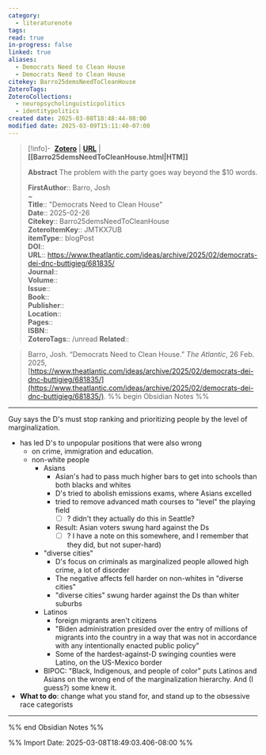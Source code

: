 ```yaml
---
category:
  - literaturenote
tags: 
read: true
in-progress: false
linked: true
aliases:
  - Democrats Need to Clean House
  - Democrats Need to Clean House
citekey: Barro25demsNeedToCleanHouse
ZoteroTags: 
ZoteroCollections:
  - neuropsycholinguisticpolitics
  - identitypolitics
created date: 2025-03-08T18:48:44-08:00
modified date: 2025-03-09T15:11:40-07:00
---
```


> [!info]- &nbsp;[**Zotero**](zotero://select/library/items/JMTKX7UB)   | [**URL**](https://www.theatlantic.com/ideas/archive/2025/02/democrats-dei-dnc-buttigieg/681835/) | **[[Barro25demsNeedToCleanHouse.html|HTM]]**
>
> 
> **Abstract**
> The problem with the party goes way beyond the $10 words.
> 
> 
> **FirstAuthor**:: Barro, Josh  
~    
> **Title**:: "Democrats Need to Clean House"  
> **Date**:: 2025-02-26  
> **Citekey**:: Barro25demsNeedToCleanHouse  
> **ZoteroItemKey**:: JMTKX7UB  
> **itemType**:: blogPost  
> **DOI**::   
> **URL**:: https://www.theatlantic.com/ideas/archive/2025/02/democrats-dei-dnc-buttigieg/681835/  
> **Journal**::   
> **Volume**::   
> **Issue**::   
> **Book**::   
> **Publisher**::   
> **Location**::    
> **Pages**::   
> **ISBN**::   
> **ZoteroTags**:: /unread
> **Related**:: 

> Barro, Josh. “Democrats Need to Clean House.” _The Atlantic_, 26 Feb. 2025, [https://www.theatlantic.com/ideas/archive/2025/02/democrats-dei-dnc-buttigieg/681835/](https://www.theatlantic.com/ideas/archive/2025/02/democrats-dei-dnc-buttigieg/681835/).
%% begin Obsidian Notes %%
___

Guy says the D's must stop ranking and prioritizing people by the level of marginalization.

- has led D's to unpopular positions that were also wrong 
	- on crime, immigration and education.
	- non-white people
		- Asians 
			- Asian's had to pass much higher bars to get into schools than both blacks and whites
			- D's tried to abolish emissions exams, where Asians excelled
			- tried to remove advanced math courses to "level" the playing field 
				- [ ] ? didn't they actually do this in Seattle?
			- Result: Asian voters swung hard against the Ds 
				- [ ] ? I have a note on this somewhere, and I remember that they did, but not super-hard)
		- "diverse cities"
			- D's focus on criminals as marginalized people allowed high crime, a lot of disorder
			- The negative affects fell harder on non-whites in "diverse cities"
			- "diverse cities" swung harder against the Ds than whiter suburbs
		- Latinos
			- foreign migrants aren't citizens
			- "Biden administration presided over the entry of millions of migrants into the country in a way that was not in accordance with any intentionally enacted public policy" 
			- Some of the hardest-against-D swinging counties were Latino, on the US-Mexico border
		- BIPOC: "Black, Indigenous, and people of color” puts Latinos and Asians on the wrong end of the marginalization hierarchy.  And (I guess?) some knew it.
- **What to do**: change what you stand for, and stand up to the obsessive race categorists
___
%% end Obsidian Notes %%


%% Import Date: 2025-03-08T18:49:03.406-08:00 %%
